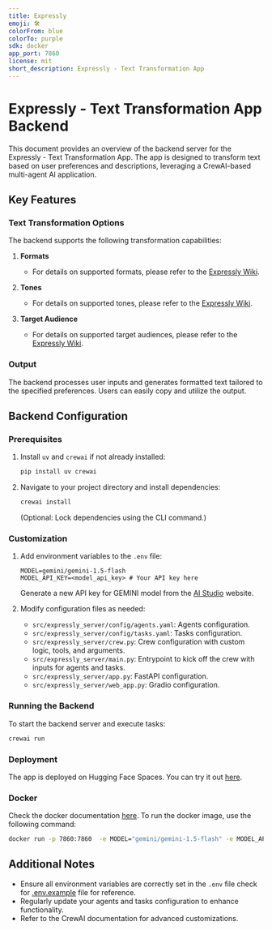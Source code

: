 ```yaml
---
title: Expressly
emoji: 🛠️
colorFrom: blue
colorTo: purple
sdk: docker
app_port: 7860
license: mit
short_description: Expressly - Text Transformation App
---
```


# Expressly - Text Transformation App Backend

This document provides an overview of the backend server for the Expressly - Text Transformation App. The app is designed to transform text based on user preferences and descriptions, leveraging a CrewAI-based multi-agent AI application.

## Key Features

### Text Transformation Options
The backend supports the following transformation capabilities:
1. **Formats**
   - For details on supported formats, please refer to the [Expressly Wiki](https://github.com/DeepakPant93/expressly-app/wiki).

2. **Tones**
   - For details on supported tones, please refer to the [Expressly Wiki](https://github.com/DeepakPant93/expressly-app/wiki).

3. **Target Audience**
   - For details on supported target audiences, please refer to the [Expressly Wiki](https://github.com/DeepakPant93/expressly-app/wiki).

### Output
The backend processes user inputs and generates formatted text tailored to the specified preferences. Users can easily copy and utilize the output.

## Backend Configuration

### Prerequisites
1. Install `uv` and `crewai` if not already installed:
   ```bash
   pip install uv crewai
   ```
2. Navigate to your project directory and install dependencies:
   ```bash
   crewai install
   ```
   (Optional: Lock dependencies using the CLI command.)

### Customization
1. Add environment variables to the `.env` file:
   ```plaintext
   MODEL=gemini/gemini-1.5-flash
   MODEL_API_KEY=<model_api_key> # Your API key here
   ```

   Generate a new API key for GEMINI model from the [AI Studio](https://aistudio.google.com/app/apikey) website.

2. Modify configuration files as needed:
   - `src/expressly_server/config/agents.yaml`: Agents configuration.
   - `src/expressly_server/config/tasks.yaml`: Tasks configuration.
   - `src/expressly_server/crew.py`: Crew configuration with custom logic, tools, and arguments.
   - `src/expressly_server/main.py`: Entrypoint to kick off the crew with inputs for agents and tasks.
   - `src/expressly_server/app.py`: FastAPI configuration.
   - `src/expressly_server/web_app.py`: Gradio configuration.


### Running the Backend
To start the backend server and execute tasks:
```bash
crewai run
```

### Deployment
The app is deployed on Hugging Face Spaces. You can try it out [here](https://huggingface.co/spaces/deepakpant/expressly-app).

### Docker

Check the docker documentation [here](https://hub.docker.com/r/deepak93p/expressly-app). To run the docker image, use the following command:

```bash
docker run -p 7860:7860  -e MODEL="gemini/gemini-1.5-flash" -e MODEL_API_KEY="<model_api_key>" deepak93p/expressly-app
```

## Additional Notes
- Ensure all environment variables are correctly set in the `.env` file check for [.env.example](.env.example) file for reference.
- Regularly update your agents and tasks configuration to enhance functionality.
- Refer to the CrewAI documentation for advanced customizations.
